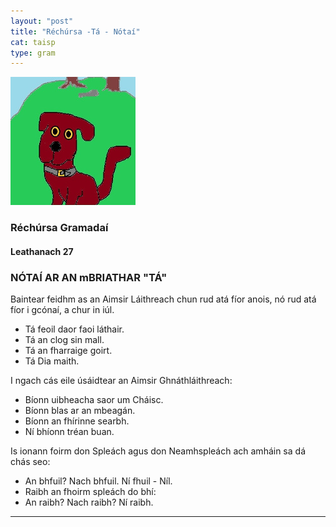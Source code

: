 ```yaml
---
layout: "post"
title: "Réchúrsa -Tá - Nótaí"
cat: taisp
type: gram
---
```


![pic](../assets/img/tadhg.jpg)
### Réchúrsa Gramadaí
#### Leathanach 27

### NÓTAÍ AR AN mBRIATHAR "TÁ"
Baintear feidhm as an Aimsir Láithreach chun rud atá fíor
anois, nó rud atá fíor i gcónaí, a chur in iúl.
- Tá feoil daor faoi láthair.
- Tá an clog sin mall.
- Tá an fharraige goirt.
- Tá Dia maith.

I ngach cás eile úsáidtear an Aimsir Ghnáthláithreach:
- Bíonn uibheacha saor um Cháisc.
- Bíonn blas ar an mbeagán.
- Bíonn an fhírinne searbh.
- Ní bhíonn tréan buan.

Is ionann foirm don Spleách agus don Neamhspleách ach
amháin sa dá chás seo:
- An bhfuil? Nach bhfuil. Ní fhuil - Níl.
- Raibh an fhoirm spleách do bhí:
- An raibh? Nach raibh? Ní raibh.

-----------------
